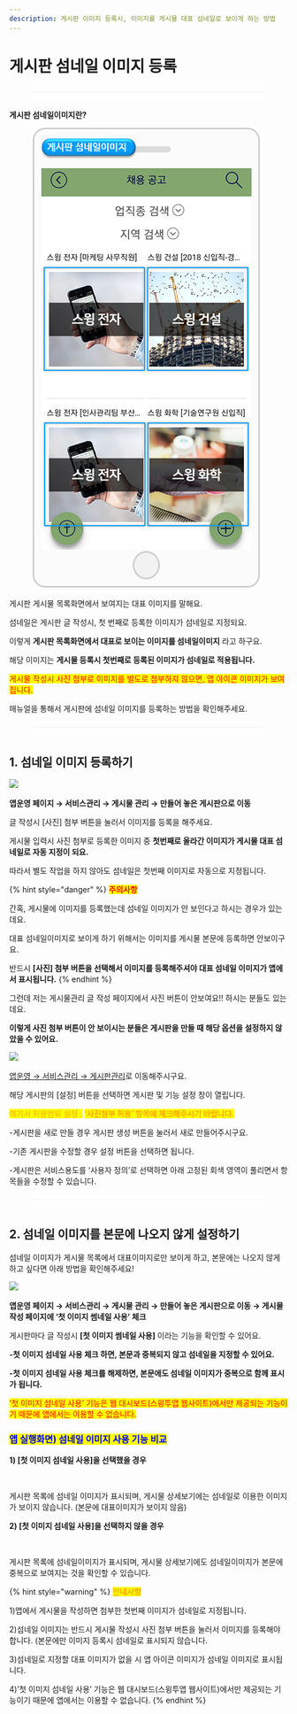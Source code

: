 ```yaml
---
description: 게시판 이미지 등록시, 이미지를 게시물 대표 섬네일로 보이게 하는 방법
---
```


# 게시판 섬네일 이미지 등록

<figure><img src="../../../.gitbook/assets/구분선 (4) (1).PNG" alt=""><figcaption></figcaption></figure>

**게시판 섬네일이미지란?**

<div align="left">

<figure><img src="../../../.gitbook/assets/게시판섬네일이미지.png" alt=""><figcaption></figcaption></figure>

</div>

게시판 게시물 목록화면에서 보여지는 대표 이미지를 말해요.

섬네일은 게시판 글 작성시,  첫 번째로 등록한 이미지가 섬네일로 지정되요.

이렇게 **게시판 목록화면에서 대표로 보이는 이미지를 섬네일이미지** 라고 하구요.

해당 이미지는 **게시물 등록시 첫번째로 등록된 이미지가 섬네일로 적용됩니다.**

<mark style="color:red;">게시물 작성시 사진 첨부로 이미지를 별도로 첨부하지 않으면, 앱 아이콘 이미지가 보여집니다.</mark>

매뉴얼을 통해서 게시판에 섬네일 이미지를 등록하는 방법을 확인해주세요.

<figure><img src="../../../.gitbook/assets/구분선 (4) (1).PNG" alt=""><figcaption></figcaption></figure>

## &#x20;1. 섬네일 이미지 등록하기

![](https://wp.swing2app.co.kr/wp-content/uploads/2018/09/%EC%84%AC%EB%84%A4%EC%9D%BC2\_20.06.png)

**앱운영 페이지 → 서비스관리 → 게시물 관리 → 만들어 놓은 게시판으로 이동**

글 작성시 \[사진] 첨부 버튼을 눌러서 이미지를 등록을 해주세요.

게시물 입력시 사진 첨부로 등록한 이미지 중 **첫번째로 올라간 이미지가 게시물 대표 섬네일로 자동 지정이 되요.**

따라서 별도 작업을 하지 않아도 섬네일은 첫번째 이미지로 자동으로 지정됩니다.

{% hint style="danger" %}
<mark style="color:red;">**주의사항**</mark>

간혹, 게시물에 이미지를 등록했는데 섬네일 이미지가 안 보인다고 하시는 경우가 있는데요.

대표 섬네일이미지로 보이게 하기 위해서는 이미지를 게시물 본문에 등록하면 안보이구요.

반드시 **\[사진] 첨부 버튼을 선택해서 이미지를 등록해주셔야 대표 섬네일 이미지가 앱에서 표시됩니다.**&#x20;
{% endhint %}



그런데 저는 게시물관리 글 작성 페이지에서 사진 버튼이 안보여요!! 하시는 분들도 있는데요.&#x20;

**이렇게 사진 첨부 버튼이 안 보이시는 분들은 게시판을 만들 때 해당 옵션을 설정하지 않았을 수 있어요.**

![](https://wp.swing2app.co.kr/wp-content/uploads/2018/09/%EC%84%AC%EB%84%A4%EC%9D%BC3\_20.06.png)

[앱운영 →  서비스관리 → 게시판관리](http://www.swing2app.co.kr/view/board\_edit)로 이동해주시구요.

해당 게시판의 \[설정] 버튼을 선택하면 게시판 및 기능 설정 창이 열립니다.

<mark style="color:orange;">여기서 허용범위 설정 :</mark>  <mark style="color:orange;"></mark><mark style="color:orange;">**‘사진첨부 허용’ 항목에 체크해주시기 바랍니다.**</mark>



\-게시판을 새로 만들 경우 게시판 생성 버튼을 눌러서 새로 만들어주시구요.

\-기존 게시판을 수정할 경우 설정 버튼을 선택하면 됩니다.

\-게시판은 서비스용도를 ‘사용자 정의’로 선택하면 아래 고정된 회색 영역이 풀리면서 항목들을 수정할 수 있습니다.&#x20;

<figure><img src="../../../.gitbook/assets/구분선 (4) (1).PNG" alt=""><figcaption></figcaption></figure>

## &#x20;2. 섬네일 이미지를 본문에 나오지 않게 설정하기

섬네일 이미지가 게시물 목록에서 대표이미지로만 보이게 하고, 본문에는 나오지 않게 하고 싶다면 아래 방법을 확인해주세요!

![](https://wp.swing2app.co.kr/wp-content/uploads/2018/09/%EC%84%AC%EB%84%A4%EC%9D%BC\_20.06.png)

**앱운영 페이지 → 서비스관리 → 게시물 관리 → 만들어 놓은 게시판으로 이동 → 게시물 작성 페이지에 ‘첫 이미지 썸네일 사용’ 체크**

게시판마다 글 작성시 **\[첫 이미지 썸네일 사용]** 이라는 기능을 확인할 수 있어요.

**-첫 이미지 섬네일 사용 체크 하면, 본문과 중복되지 않고 섬네일을 지정할 수 있어요.**

**-첫 이미지 섬네일 사용 체크를 해제하면, 본문에도 섬네일 이미지가 중복으로 함께 표시가 됩니다.**&#x20;

<mark style="color:red;">‘첫 이미지 섬네일 사용’ 기능은 웹 대시보드(스윙투앱 웹사이트)에서만 제공되는 기능이기 때문에 앱에서는 이용할 수 없습니다.</mark>



### <mark style="color:blue;">**앱 실행화면) 섬네일 이미지 사용 기능 비교**</mark>

**1) \[첫 이미지 섬네일 사용]을 선택했을 경우**

<div align="left">

<img src="https://s3.ap-northeast-2.amazonaws.com/swing2bucket/resource/image/help/6d2895ec8bfe177d32fad1756161cba3.png" alt="">

</div>

게시판 목록에 섬네일 이미지가 표시되며, 게시물 상세보기에는 섬네일로 이용한 이미지가 보이지 않습니다.  (본문에 대표이미지가 보이지 않음)



**2) \[첫 이미지 섬네일 사용]을 선택하지 않을 경우**&#x20;

<div align="left">

<img src="https://s3.ap-northeast-2.amazonaws.com/swing2bucket/resource/image/help/7f557a5bde674fee4d703e6756d01629.png" alt="">

</div>

게시판 목록에 섬네일이미지가 표시되며, 게시물 상세보기에도 섬네일이미지가 본문에 중복으로 보여지는 것을 확인할 수 있습니다.

{% hint style="warning" %}
<mark style="color:orange;">**안내사항**</mark>

1\)앱에서 게시물을 작성하면 첨부한 첫번째 이미지가 섬네일로 지정됩니다.

2\)섬네일 이미지는 반드시 게시물 작성시 사진 첨부 버튼을 눌러서 이미지를 등록해야 합니다. (본문에만 이미지 등록시 섬네일로 표시되지 않습니다.

3\)섬네일로 지정할 대표 이미지가 없을 시 앱 아이콘 이미지가 섬네일 이미지로 표시됩니다.

4\)’첫 이미지 섬네일 사용’ 기능은 웹 대시보드(스윙투앱 웹사이트)에서만 제공되는 기능이기 때문에 앱에서는 이용할 수 없습니다.
{% endhint %}
